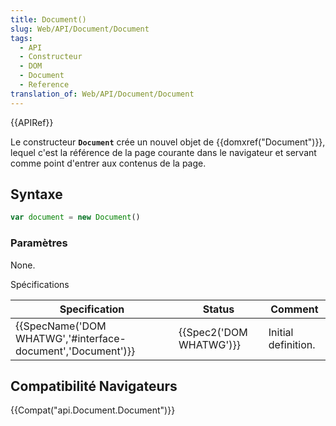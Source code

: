 ```yaml
---
title: Document()
slug: Web/API/Document/Document
tags:
  - API
  - Constructeur
  - DOM
  - Document
  - Reference
translation_of: Web/API/Document/Document
---
```

{{APIRef}}

Le constructeur **`Document`** crée un nouvel objet de {{domxref("Document")}}, lequel c'est la référence de la page courante dans le navigateur et servant comme point d'entrer aux contenus de la page.

## Syntaxe

```js
var document = new Document()
```

### Paramètres

None.

Spécifications

| Specification                                                                    | Status                           | Comment             |
| -------------------------------------------------------------------------------- | -------------------------------- | ------------------- |
| {{SpecName('DOM WHATWG','#interface-document','Document')}} | {{Spec2('DOM WHATWG')}} | Initial definition. |

## Compatibilité Navigateurs

{{Compat("api.Document.Document")}}
